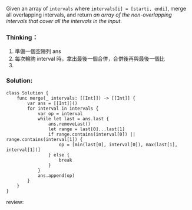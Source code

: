 Given an array of `intervals` where `intervals[i] = [starti, endi]`, merge all overlapping intervals, and return _an array of the non-overlapping intervals that cover all the intervals in the input_.
### Thinking：

1. 準備一個空陣列 ans
2. 每次輪詢 interval 時，拿出最後一個合併，合併後再與最後一個比
3. 
### Solution:

```
class Solution {
    func merge(_ intervals: [[Int]]) -> [[Int]] {
		var ans = [[Int]]()
		for interval in intervals {
			var op = interval
			while let last = ans.last {
				ans.removeLast()
				let range = last[0]...last[1]
				if range.contains(interval[0]) || range.contains(interval[1]) {
					op = [min(last[0], interval[0]), max(last[1], interval[1])]
				} else {
					break
				}
			}
			ans.append(op)
		}
    }
}
```

review: